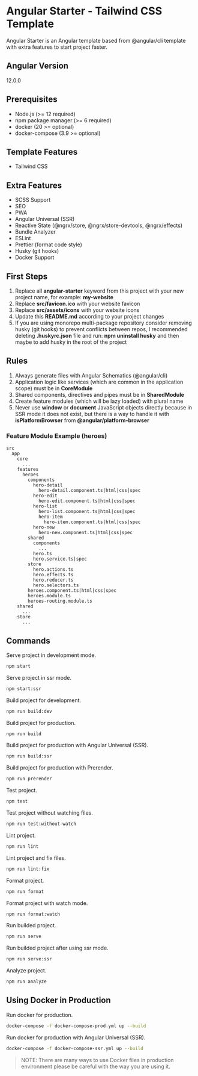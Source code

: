 # Angular Starter - Tailwind CSS Template

Angular Starter is an Angular template based from @angular/cli template with extra features to start project faster.

## Angular Version

12.0.0

## Prerequisites

- Node.js (>= 12 required)
- npm package manager (>= 6 required)
- docker (20 >= optional)
- docker-compose (3.9 >= optional)

## Template Features

- Tailwind CSS

## Extra Features

- SCSS Support
- SEO
- PWA
- Angular Universal (SSR)
- Reactive State (@ngrx/store, @ngrx/store-devtools, @ngrx/effects)
- Bundle Analyzer
- ESLint
- Prettier (format code style)
- Husky (git hooks)
- Docker Support

## First Steps

1. Replace all **angular-starter** keyword from this project with your new project name, for example: **my-website**
1. Replace **src/favicon.ico** with your website favicon
1. Replace **src/assets/icons** with your website icons
1. Update this **README.md** according to your project changes
1. If you are using monorepo multi-package repository consider removing husky (git hooks) to prevent conflicts between repos, I recommended deleting **.huskyrc.json** file and run: **npm uninstall husky** and then maybe to add husky in the root of the project

## Rules

1. Always generate files with Angular Schematics (@angular/cli)
1. Application logic like services (which are common in the application scope) must be in **CoreModule**
1. Shared components, directives and pipes must be in **SharedModule**
1. Create feature modules (which will be lazy loaded) with plural name
1. Never use **window** or **document** JavaScript objects directly because in SSR mode it does not exist, but there is a way to handle it
   with **isPlatformBrowser** from **@angular/platform-browser**

### Feature Module Example (heroes)

```text
src
  app
    core
      ...
    features
      heroes
        components
          hero-detail
            hero-detail.component.ts|html|css|spec
          hero-edit
            hero-edit.component.ts|html|css|spec
          hero-list
            hero-list.component.ts|html|css|spec
            hero-item
              hero-item.component.ts|html|css|spec
          hero-new
            hero-new.component.ts|html|css|spec
        shared
          components
            ...
          hero.ts
          hero.service.ts|spec
        store
          hero.actions.ts
          hero.effects.ts
          hero.reducer.ts
          hero.selectors.ts
        heroes.component.ts|html|css|spec
        heroes.module.ts
        heroes-routing.module.ts
    shared
      ...
    store
      ...
```

## Commands

Serve project in development mode.

```bash
npm start
```

Serve project in ssr mode.

```bash
npm start:ssr
```

Build project for development.

```bash
npm run build:dev
```

Build project for production.

```bash
npm run build
```

Build project for production with Angular Universal (SSR).

```bash
npm run build:ssr
```

Build project for production with Prerender.

```bash
npm run prerender
```

Test project.

```bash
npm test
```

Test project without watching files.

```bash
npm run test:without-watch
```

Lint project.

```bash
npm run lint
```

Lint project and fix files.

```bash
npm run lint:fix
```

Format project.

```bash
npm run format
```

Format project with watch mode.

```bash
npm run format:watch
```

Run builded project.

```bash
npm run serve
```

Run builded project after using ssr mode.

```bash
npm run serve:ssr
```

Analyze project.

```bash
npm run analyze
```

## Using Docker in Production

Run docker for production.

```bash
docker-compose -f docker-compose-prod.yml up --build
```

Run docker for production with Angular Universal (SSR).

```bash
docker-compose -f docker-compose-ssr.yml up --build
```

> NOTE: There are many ways to use Docker files in production environment please be careful with the way you are using it.
